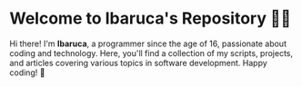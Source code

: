 # Welcome to Ibaruca's Repository 👨‍💻

Hi there! I'm **Ibaruca**, a programmer since the age of 16, passionate about coding and technology. Here, you'll find a collection of my scripts, projects, and articles covering various topics in software development.
Happy coding! 🚀

